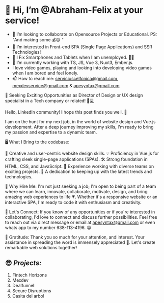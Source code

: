 # 👋 Hi, I’m @Abraham-Felix at your service!
- 💞️ I’m looking to collaborate on Opensource Projects or Educational. PS: "And making some 💰😊 " 
- 👀 I’m interested in Front-end SPA (Single Page Applications) and SSR Technologies!
- 🔬 I Fix Smartphones and Tablets when I am unemployed. 🤷‍♂️ 
- 🌱 I’m currently working with TS, JS, Vue 3, Nuxt3, Ember.js.
- I love video games, playing and looking into developing video games when I am bored and feel lonely.
- 📫 How to reach me: servicioscelfonica@gmail.com, mexdevservice@gmail.com & apesyntax@gmail.com

🚀 Seeking Exciting Opportunities as Director of Design or UX design specialist in a Tech company or related! 🎨💻

Hello, LinkedIn community! I hope this post finds you well. 👋

I am on the hunt for my next job, in the world of website design and Vue.js development. After a deep journey improving my skills, I'm ready to bring my passion and expertise to a dynamic team.

🖥️ What I Bring to the codebase:

🎨 Creative and user-centric website design skills.
💡 Proficiency in Vue.js for crafting sleek single-page applications (SPAs).
🛠 Strong foundation in HTML, CSS, and JavaScript.
💼 Experience working with diverse teams on exciting projects.
🌟 A dedication to keeping up with the latest trends and technologies.

💼 Why Hire Me:
I'm not just seeking a job; I'm open to being part of a team where we can learn, innovate, collaborate, motivate, design, and bring amazing web experiences to life 💗. Whether it's a responsive website or an interactive SPA, I'm ready to code it with enthusiasm and creativity.

🚀 Let's Connect:
If you know of any opportunities or if you're interested in collaborating, I'd love to connect and discuss further possibilities. Feel free to reach out via direct message or email at apesyntax@gmail.com or even whats app to my number 638-113-4196. 😁

🙏 Gratitude:
Thank you so much for your attention, and interest. Your assistance in spreading the word is immensely appreciated 🦾. Let's create remarkable web solutions together!


## 😎 *Projects:* 
1. Fintech Horizons
2. Mexdev 
3. Dealfunnel 
4. Secure Disruptions
5. Casita del arbol

<!---
Abraham-Felix/Abraham-Felix is a ✨ special ✨ repository because its `README.md` (this file) appears on your GitHub profile.
You can click the Preview link to take a look at your changes.
--->
